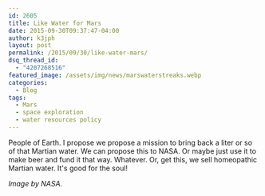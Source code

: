 ```yaml
---
id: 2605
title: Like Water for Mars
date: 2015-09-30T09:37:47-04:00
author: k3jph
layout: post
permalink: /2015/09/30/like-water-mars/
dsq_thread_id:
  - "4207268516"
featured_image: /assets/img/news/marswaterstreaks.webp
categories:
  - Blog
tags:
  - Mars
  - space exploration
  - water resources policy
---
```

People of Earth.  I propose we propose a mission to bring back a liter or so of that Martian water.  We can propose this to NASA.  Or maybe just use it to make beer and fund it that way.  Whatever.  Or, get this, we sell homeopathic Martian water.  It's good for the soul!

_Image by NASA._
